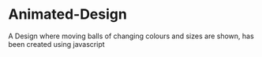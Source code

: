 # Animated-Design
A Design where moving balls of changing colours and sizes are shown, has been created using javascript
